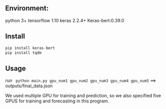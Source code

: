 Environment:
-----
python 3+ tensorflow 1.10 keras 2.2.4+ Keras-bert:0.39.0

Install
-----

```python
pip install keras-bert
pip install tqdm
```

Usage
-----
run ``` python main.py gpu_num1 gpu_num2 gpu_num3 gpu_num4 gpu_num5``` ==> outputs/final_data.json

We used multiple GPU for training and prediction, so we also specified five GPUS for training and forecasting in this program.

